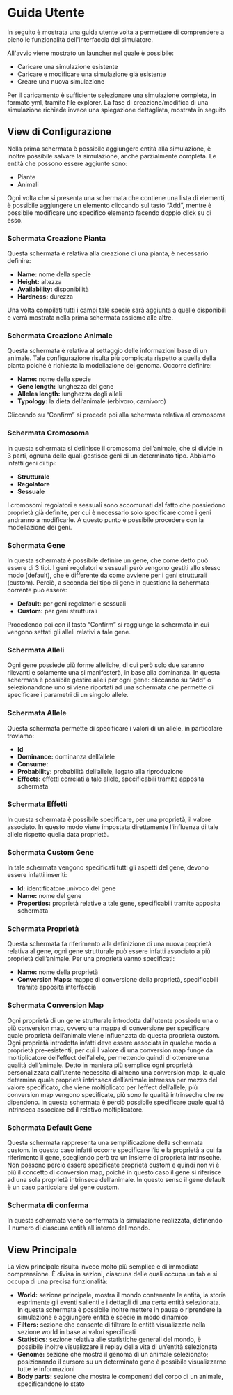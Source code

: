 # Guida Utente

In seguito è mostrata una guida utente volta a permettere di comprendere a pieno le funzionalità dell'interfaccia del simulatore.

All'avvio viene mostrato un launcher nel quale è possibile:
*	Caricare una simulazione esistente
*	Caricare e modificare una simulazione già esistente
*	Creare una nuova simulazione

Per il caricamento è sufficiente selezionare una simulazione completa, in formato yml, tramite file explorer.
La fase di creazione/modifica di una simulazione richiede invece una spiegazione dettagliata, mostrata in seguito

## View di Configurazione
Nella prima schermata è possibile aggiungere entità alla simulazione, è inoltre possibile salvare la simulazione, 
anche parzialmente completa.
Le entità che possono essere aggiunte sono:
*	Piante
*	Animali

Ogni volta che si presenta una schermata che contiene una lista di elementi, è possibile aggiungere un elemento cliccando sul tasto “Add”,
mentre è possibile modificare uno specifico elemento facendo doppio click su di esso.

### Schermata Creazione Pianta
Questa schermata è relativa alla creazione di una pianta, è necessario definire:
*	**Name:** nome della specie
*	**Height:** altezza
*	**Availability:** disponibilità
*	**Hardness:** durezza

Una volta compilati tutti i campi tale specie sarà aggiunta a quelle disponibili e verrà mostrata nella prima schermata assieme alle altre.

### Schermata Creazione Animale
Questa schermata è relativa al settaggio delle informazioni base di un animale. Tale configurazione risulta più complicata rispetto a 
quella della pianta poiché è richiesta la modellazione del genoma.
Occorre definire:
*	**Name:** nome della specie
*	**Gene length:** lunghezza del gene
*	**Alleles length:** lunghezza degli alleli
*	**Typology:** la dieta dell’animale (erbivoro, carnivoro)

Cliccando su “Confirm” si procede poi alla schermata relativa al cromosoma


### Schermata Cromosoma
In questa schermata si definisce il cromosoma dell’animale, che si divide in 3 parti, ognuna delle quali gestisce geni di un determinato tipo. 
Abbiamo infatti geni di tipi:
*	**Strutturale**
*	**Regolatore**
*	**Sessuale**

I cromosomi regolatori e sessuali sono accomunati dal fatto che possiedono proprietà già definite, per cui è necessario solo specificare come i geni 
andranno a modificarle.
A questo punto è possibile procedere con la modellazione dei geni.

### Schermata Gene
In questa schermata è possibile definire un gene, che come detto può essere di 3 tipi. I geni regolatori e sessuali però vengono gestiti allo stesso modo (default), 
che è differente da come avviene per i geni strutturali (custom).
Perciò, a seconda del tipo di gene in questione la schermata corrente può essere:
*	**Default:** per geni regolatori e sessuali
*	**Custom:** per geni strutturali

Procedendo poi con il tasto “Confirm” si raggiunge la schermata in cui vengono settati gli alleli relativi a tale gene.

### Schermata Alleli
Ogni gene possiede più forme alleliche, di cui però solo due saranno rilevanti e solamente una si manifesterà, in base alla dominanza.
In questa schermata è possibile gestire alleli per ogni gene: cliccando su “Add” o selezionandone uno si viene 
riportati ad una schermata che permette di specificare i parametri di un singolo allele.

### Schermata Allele
Questa schermata permette di specificare i valori di un allele, in particolare troviamo:
*	**Id**
*	**Dominance:** dominanza dell’allele
*	**Consume:**
*	**Probability:** probabilità dell’allele, legato alla riproduzione
*	**Effects:** effetti correlati a tale allele, specificabili tramite apposita schermata

### Schermata Effetti
In questa schermata è possibile specificare, per una proprietà, il valore associato. 
In questo modo viene impostata direttamente l’influenza di tale allele rispetto quella data proprietà. 

### Schermata Custom Gene
In tale schermata vengono specificati tutti gli aspetti del gene, devono essere infatti inseriti:
*	**Id:** identificatore univoco del gene
*	**Name:** nome del gene
*	**Properties:** proprietà relative a tale gene, specificabili tramite apposita schermata

### Schermata Proprietà
Questa schermata fa riferimento alla definizione di una nuova proprietà relativa al gene, 
ogni gene strutturale può essere infatti associato a più proprietà dell’animale.
Per una proprietà vanno specificati:
*	**Name:** nome della proprietà
*	**Conversion Maps:** mappe di conversione della proprietà, specificabili tramite apposita interfaccia

### Schermata Conversion Map
Ogni proprietà di un gene strutturale introdotta dall'utente possiede una o più conversion map, 
ovvero una mappa di conversione per specificare quale proprietà dell’animale viene influenzata da questa proprietà custom.
Ogni proprietà introdotta infatti deve essere associata in qualche modo a proprietà pre-esistenti, 
per cui il valore di una conversion map funge da moltiplicatore dell’effect dell’allele, 
permettendo quindi di ottenere una qualità dell’animale.
Detto in maniera più semplice ogni proprietà personalizzata dall’utente necessita di almeno una conversion map, 
la quale determina quale proprietà intrinseca dell’animale interessa per mezzo del valore specificato, che viene moltiplicato per l’effect dell’allele; 
più conversion map vengono specificate, più sono le qualità intrinseche che ne dipendono.
In questa schermata è perciò possibile specificare quale qualità intrinseca associare ed il relativo moltiplicatore.

### Schermata Default Gene
Questa schermata rappresenta una semplificazione della schermata custom.
In questo caso infatti occorre specificare l’id e la proprietà a cui fa riferimento il gene, 
scegliendo però tra un insieme di proprietà intrinseche. 
Non possono perciò essere specificate proprietà custom e quindi non vi è più il concetto di conversion map, 
poiché in questo caso il gene si riferisce ad una sola proprietà intrinseca dell’animale. 
In questo senso il gene default è un caso particolare del gene custom.

### Schermata di conferma
In questa schermata viene confermata la simulazione realizzata, definendo il numero di ciascuna entità all'interno del mondo.


## View Principale
La view principale risulta invece molto più semplice e di immediata comprensione.
È divisa in sezioni, ciascuna delle quali occupa un tab e si occupa di una precisa funzionalità:
*	**World:** sezione principale, mostra il mondo contenente le entità, la storia esprimente gli eventi salienti e i dettagli di una certa entità selezionata. In questa schermata è possibile inoltre mettere in pausa o riprendere la simulazione e aggiungere entità e specie in modo dinamico
*	**Filters:** sezione che consente di filtrare le entità visualizzate nella sezione world in base ai valori specificati
*	**Statistics:** sezione relativa alle statistiche generali del mondo, è possibile inoltre visualizzare il replay della vita di un’entità selezionata
*	**Genome:** sezione che mostra il genoma di un animale selezionato; posizionando il cursore su un determinato gene è possibile visualizzarne tutte le informazioni
*	**Body parts:** sezione che mostra le componenti del corpo di un animale, specificandone lo stato


